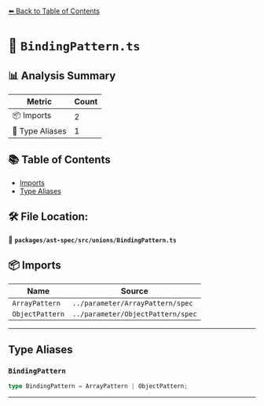 [⬅️ Back to Table of Contents](../../../../index.md)

# 📄 `BindingPattern.ts`

## 📊 Analysis Summary

| Metric | Count |
|--------|-------|
| 📦 Imports | 2 |
| 📑 Type Aliases | 1 |

## 📚 Table of Contents

- [Imports](#imports)
- [Type Aliases](#type-aliases)

## 🛠️ File Location:
📂 **`packages/ast-spec/src/unions/BindingPattern.ts`**

## 📦 Imports

| Name | Source |
|------|--------|
| `ArrayPattern` | `../parameter/ArrayPattern/spec` |
| `ObjectPattern` | `../parameter/ObjectPattern/spec` |


---

## Type Aliases

### `BindingPattern`

```ts
type BindingPattern = ArrayPattern | ObjectPattern;
```


---